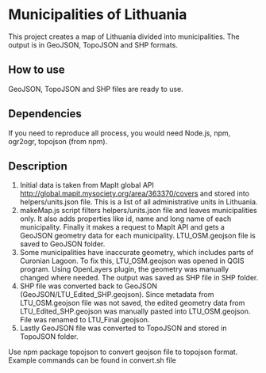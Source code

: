 # Municipalities of Lithuania

This project creates a map of Lithuania divided into municipalities. The output is in GeoJSON, TopoJSON and SHP formats.

## How to use
GeoJSON, TopoJSON and SHP files are ready to use. 

## Dependencies
If you need to reproduce all process, you would need Node.js, npm, ogr2ogr, topojson (from npm).

## Description
1. Initial data is taken from MapIt global API http://global.mapit.mysociety.org/area/363370/covers and stored into helpers/units.json file. This is a list of all administrative units in Lithuania.
2. makeMap.js script filters helpers/units.json file and leaves municipalities only. It also adds properties like id, name and long name of each municipality. Finally it makes a request to MapIt API and gets a GeoJSON geometry data for each municipality. LTU_OSM.geojson file is saved to GeoJSON folder.
3. Some municipalities have inaccurate geometry, which includes parts of Curonian Lagoon. To fix this, LTU_OSM.geojson was opened in QGIS program. Using OpenLayers plugin, the geometry was manually changed where needed. The output was saved as SHP file in SHP folder.
4. SHP file was converted back to GeoJSON (GeoJSON/LTU_Edited_SHP.geojson). Since metadata from LTU_OSM.geojson file was not saved, the edited geometry data from LTU_Edited_SHP.geojson was manually pasted into LTU_OSM.geojson. File was renamed to LTU_Final.geojson.
5. Lastly GeoJSON file was converted to TopoJSON and stored in TopoJSON folder.

Use npm package topojson to convert geojson file to topojson format. Example commands can be found in convert.sh file
